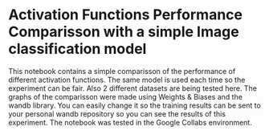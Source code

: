 # Activation Functions Performance Comparisson with a simple Image classification model

This notebook contains a simple comparisson of the performance of different activation functions. The same model is used each time so the experiment can be fair. Also 2 different datasets are being tested here. The graphs of the comparisson were made using Weights & Biases and the wandb library. You can easily change it so the training results can be sent to your personal wandb repository so you can see the results of this experiment. The notebook was tested in the Google Collabs environment.
